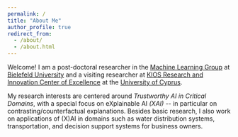 ```yaml
---
permalink: /
title: "About Me"
author_profile: true
redirect_from: 
  - /about/
  - /about.html
---
```


Welcome! I am a post-doctoral researcher in the [Machine Learning Group](https://hammer-lab.techfak.uni-bielefeld.de/) at [Bielefeld University](https://www.uni-bielefeld.de/) and a visiting researcher at [KIOS Research and Innovation Center of Excellence](https://www.kios.ucy.ac.cy/) at the [University of Cyprus](https://www.ucy.ac.cy/).

My research interests are centered around *Trustworthy AI in Critical Domains*, with a special focus on eXplainable AI *(XAI)* -- in particular on contrasting/counterfactual explanations.
Besides basic research, I also work on applications of (X)AI in domains such as water distribution systems, transportation, and decision support systems for business owners.
